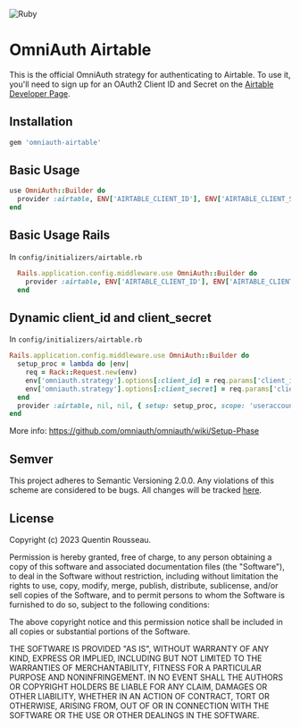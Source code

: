 ![Ruby](https://github.com/kwent/omniauth-airtable/workflows/Ruby/badge.svg?branch=master)

# OmniAuth Airtable

This is the official OmniAuth strategy for authenticating to Airtable. To
use it, you'll need to sign up for an OAuth2 Client ID and Secret
on the [Airtable Developer Page](https://airtable.com/developers/web/guides/oauth-integrations).

## Installation

```ruby
gem 'omniauth-airtable'
```

## Basic Usage

```ruby
use OmniAuth::Builder do
  provider :airtable, ENV['AIRTABLE_CLIENT_ID'], ENV['AIRTABLE_CLIENT_SECRET'], { scope: 'useraccount', client_options: { site: 'https://<instance-id>.airtable.com' } }
end
```

## Basic Usage Rails

In `config/initializers/airtable.rb`

```ruby
  Rails.application.config.middleware.use OmniAuth::Builder do
    provider :airtable, ENV['AIRTABLE_CLIENT_ID'], ENV['AIRTABLE_CLIENT_SECRET'], { scope: 'useraccount', client_options: { site: 'https://<instance-id>.airtable.com' } }
  end
```

## Dynamic client_id and client_secret

In `config/initializers/airtable.rb`

```ruby
Rails.application.config.middleware.use OmniAuth::Builder do
  setup_proc = lambda do |env|
    req = Rack::Request.new(env)
    env['omniauth.strategy'].options[:client_id] = req.params['client_id']
    env['omniauth.strategy'].options[:client_secret] = req.params['client_secret']
  end
  provider :airtable, nil, nil, { setup: setup_proc, scope: 'useraccount' }
end
```

More info: https://github.com/omniauth/omniauth/wiki/Setup-Phase

## Semver

This project adheres to Semantic Versioning 2.0.0. Any violations of this scheme are considered to be bugs.
All changes will be tracked [here](https://github.com/kwent/omniauth-airtable/releases).

## License

Copyright (c) 2023 Quentin Rousseau.

Permission is hereby granted, free of charge, to any person obtaining a copy of this software and associated documentation files (the "Software"), to deal in the Software without restriction, including without limitation the rights to use, copy, modify, merge, publish, distribute, sublicense, and/or sell copies of the Software, and to permit persons to whom the Software is furnished to do so, subject to the following conditions:

The above copyright notice and this permission notice shall be included in all copies or substantial portions of the Software.

THE SOFTWARE IS PROVIDED "AS IS", WITHOUT WARRANTY OF ANY KIND, EXPRESS OR IMPLIED, INCLUDING BUT NOT LIMITED TO THE WARRANTIES OF MERCHANTABILITY, FITNESS FOR A PARTICULAR PURPOSE AND NONINFRINGEMENT. IN NO EVENT SHALL THE AUTHORS OR COPYRIGHT HOLDERS BE LIABLE FOR ANY CLAIM, DAMAGES OR OTHER LIABILITY, WHETHER IN AN ACTION OF CONTRACT, TORT OR OTHERWISE, ARISING FROM, OUT OF OR IN CONNECTION WITH THE SOFTWARE OR THE USE OR OTHER DEALINGS IN THE SOFTWARE.
